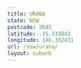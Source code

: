 ```yaml
---
title: URANA
state: NSW
postcode: 2645
latitude: -35.333843
longitude: 146.332431
url: /nsw/urana/
layout: suburb
---
```

